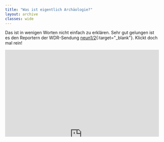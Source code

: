 ```yaml
---
title: "Was ist eigentlich Archäologie?"
layout: archive
classes: wide
---
```

Das ist in wenigen Worten nicht einfach zu erklären. Sehr gut gelungen ist es den Reportern der WDR-Sendung [neun1/2](https://kinder.wdr.de/tv/neuneinhalb/mehrwissen/lexikon/lexikon-video100.html){:target="_blank"}. Klickt doch mal rein!

<div style="position: relative; height: 0; overflow: hidden; padding-bottom: 56.25%;"><iframe src="https://kinder.wdr.de/tv/neuneinhalb/mehrwissen/lexikon/lexikon-video100.html" style="position: absolute; top:0; left: 0; width: 100%; height: 200%; overflow: hidden;" frameborder="0" scrolling="yes" allow="autoplay" allowfullscreen></iframe></div>
